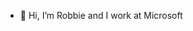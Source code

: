 - 👋 Hi, I’m Robbie and I work at Microsoft

<!---
Robbie-Microsoft/Robbie-Microsoft is a ✨ special ✨ repository because its `README.md` (this file) appears on your GitHub profile.
You can click the Preview link to take a look at your changes.
--->
